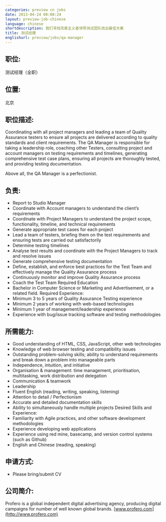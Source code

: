 ```yaml
---
categories: preview cn jobs
date: 2013-04-24 00:00:24
layout: preview-job-chinese
language: chinese
shortdescription: 我们寻找完美主义者领导测试团队找出最佳方案
title: 测试经理
englishurl: preview/jobs/qa-manager
---
```


## 职位:
测试经理（全职）

## 位置:
北京

## 职位描述: 
Coordinating with all project managers and leading a team of Quality Assurance testers to ensure all projects are delivered according to quality standards and client requirements. The QA Manager is responsible for taking a leadership role, coaching other Testers, consulting project and account managers on testing requirements and timelines, generating comprehensive test case plans, ensuring all projects are thoroughly tested, and providing testing documentation.

Above all, the QA Manager is a perfectionist.

## 负责:
* Report to Studio Manager
* Coordinate with Account managers to understand the client’s requirements
* Coordinate with Project Managers to understand the project scope, functionality, timeline, and technical requirements
* Generate appropriate test cases for each project
* Lead a team of testers, briefing them on the test requirements and ensuring tests are carried out satisfactorily
* Determine testing timelines
* Analyse test results and coordinate with the Project Managers to track and resolve issues
* Generate comprehensive testing documentation
* Define, establish, and enforce best practices for the Test Team and effectively manage the Quality Assurance process
* Continuously monitor and improve Quality Assurance process
* Coach the Test Team
Required Education 
* Bachelor in Computer Science or Marketing and Advertisement, or a related field.
Required Experience:
* Minimum 3 to 5 years of Quality Assurance Testing experience
* Minimum 2 years of working with web-based technologies
* Minimum 1 year of management/leadership experience
* Experience with bug/issue tracking software and testing methodologies

## 所需能力:
* Good understanding of HTML, CSS, JavaScript, other web technologies
* Knowledge of web browser testing and compatibility issues
* Outstanding problem-solving skills; ability to understand requirements and break down a problem into manageable parts
* Independence, intuition, and initiative
* Organisation & management: time management, prioritisation, multitasking, work distribution and delegation
* Communication & teamwork
* Leadership
* Fluent English (reading, writing, speaking, listening)
* Attention to detail / Perfectionism
* Accurate and detailed documentation skills
* Ability to simultaneously handle multiple projects
Desired Skills and Experience:
* Familiarity with Agile practices, and other software development methodologies
* Experience developing web applications
* Experience using red mine, basecamp, and version control systems (such as Github)
* English and Chinese (reading, speaking)

## 申请方式:
* Please bring/submit CV

## 公司简介:
Profero is a global independent digital advertising agency, producing digital campaigns for number of well known global brands.
[www.profero.com](http://www.profero.com)
